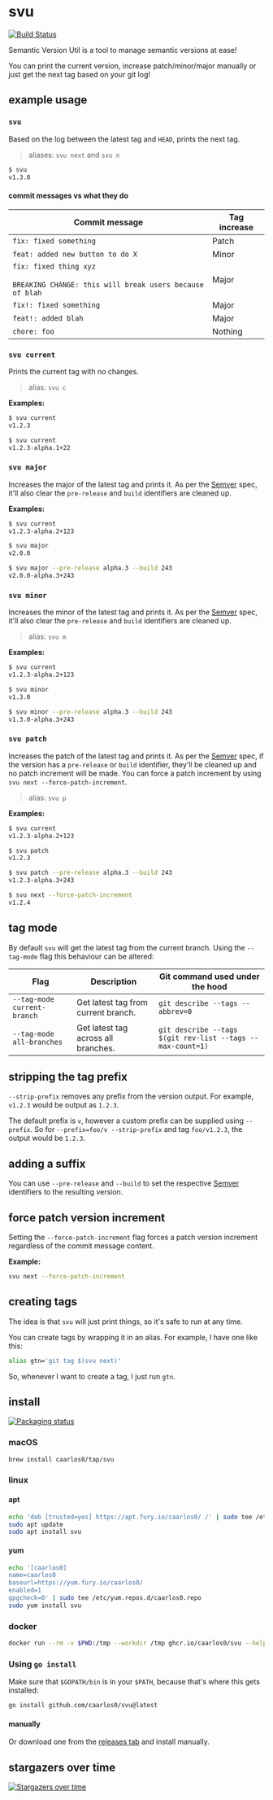# svu

[![Build Status](https://img.shields.io/github/actions/workflow/status/caarlos0/svu/build.yml?style=for-the-badge)](https://github.com/caarlos0/svu/actions?workflow=build)

Semantic Version Util is a tool to manage semantic versions at ease!

You can print the current version, increase patch/minor/major manually or just
get the next tag based on your git log!

## example usage

### `svu`

Based on the log between the latest tag and `HEAD`, prints the next tag.

> aliases: `svu next` and `svu n`

```bash
$ svu
v1.3.0
```

#### commit messages vs what they do

| Commit message                                                                         | Tag increase |
| -------------------------------------------------------------------------------------- | ------------ |
| `fix: fixed something`                                                                 | Patch        |
| `feat: added new button to do X`                                                       | Minor        |
| `fix: fixed thing xyz`<br><br>`BREAKING CHANGE: this will break users because of blah` | Major        |
| `fix!: fixed something`                                                                | Major        |
| `feat!: added blah`                                                                    | Major        |
| `chore: foo`                                                                           | Nothing      |

### `svu current`

Prints the current tag with no changes.

> alias: `svu c`

**Examples:**

```bash
$ svu current
v1.2.3

$ svu current
v1.2.3-alpha.1+22
```

### `svu major`

Increases the major of the latest tag and prints it.
As per the [Semver][] spec, it'll also clear the `pre-release` and `build`
identifiers are cleaned up.

**Examples:**

```bash
$ svu current
v1.2.3-alpha.2+123

$ svu major
v2.0.0

$ svu major --pre-release alpha.3 --build 243
v2.0.0-alpha.3+243
```

### `svu minor`

Increases the minor of the latest tag and prints it.
As per the [Semver][] spec, it'll also clear the `pre-release` and `build`
identifiers are cleaned up.

> alias: `svu m`

**Examples:**

```bash
$ svu current
v1.2.3-alpha.2+123

$ svu minor
v1.3.0

$ svu minor --pre-release alpha.3 --build 243
v1.3.0-alpha.3+243
```

### `svu patch`

Increases the patch of the latest tag and prints it.
As per the [Semver][] spec, if the version has a `pre-release` or `build`
identifier, they'll be cleaned up and no patch increment will be made.
You can force a patch increment by using `svu next --force-patch-increment`.

> alias: `svu p`

**Examples:**

```bash
$ svu current
v1.2.3-alpha.2+123

$ svu patch
v1.2.3

$ svu patch --pre-release alpha.3 --build 243
v1.2.3-alpha.3+243

$ svu next --force-patch-increment
v1.2.4
```

## tag mode

By default `svu` will get the latest tag from the current branch. Using the `--tag-mode` flag this behaviour can be altered:

| Flag                        | Description                          | Git command used under the hood                            |
| --------------------------- | ------------------------------------ | ---------------------------------------------------------- |
| `--tag-mode current-branch` | Get latest tag from current branch.  | `git describe --tags --abbrev=0`                           |
| `--tag-mode all-branches`   | Get latest tag across all branches. | `git describe --tags $(git rev-list --tags --max-count=1)` |

## stripping the tag prefix

`--strip-prefix` removes any prefix from the version output.
For example, `v1.2.3` would be output as `1.2.3`.

The default prefix is `v`, however a custom prefix can be supplied using `--prefix`.
So for `--prefix=foo/v --strip-prefix` and tag `foo/v1.2.3`, the output would be `1.2.3`.

## adding a suffix

You can use `--pre-release` and `--build` to set the respective [Semver][]
identifiers to the resulting version.

## force patch version increment

Setting the `--force-patch-increment` flag forces a patch version increment regardless of the commit message content.

**Example:**

```bash
svu next --force-patch-increment
```

## creating tags

The idea is that `svu` will just print things, so it's safe to run at any time.

You can create tags by wrapping it in an alias. For example, I have one like
this:

```bash
alias gtn='git tag $(svu next)'
```

So, whenever I want to create a tag, I just run `gtn`.

## install

[![Packaging status](https://repology.org/badge/vertical-allrepos/svu.svg)](https://repology.org/project/svu/versions)

### macOS

```bash
brew install caarlos0/tap/svu
```

### linux

#### apt

```bash
echo 'deb [trusted=yes] https://apt.fury.io/caarlos0/ /' | sudo tee /etc/apt/sources.list.d/caarlos0.list
sudo apt update
sudo apt install svu
```

#### yum

```bash
echo '[caarlos0]
name=caarlos0
baseurl=https://yum.fury.io/caarlos0/
enabled=1
gpgcheck=0' | sudo tee /etc/yum.repos.d/caarlos0.repo
sudo yum install svu
```

### docker

```bash
docker run --rm -v $PWD:/tmp --workdir /tmp ghcr.io/caarlos0/svu --help
```

### Using `go install`

Make sure that `$GOPATH/bin` is in your `$PATH`, because that's where this gets
installed:

```bash
go install github.com/caarlos0/svu@latest
```

#### manually

Or download one from the [releases tab](https://github.com/caarlos0/svu/releases) and install manually.

## stargazers over time

[![Stargazers over time](https://starchart.cc/caarlos0/svu.svg)](https://starchart.cc/caarlos0/svu)

[Semver]: https://semver.org
